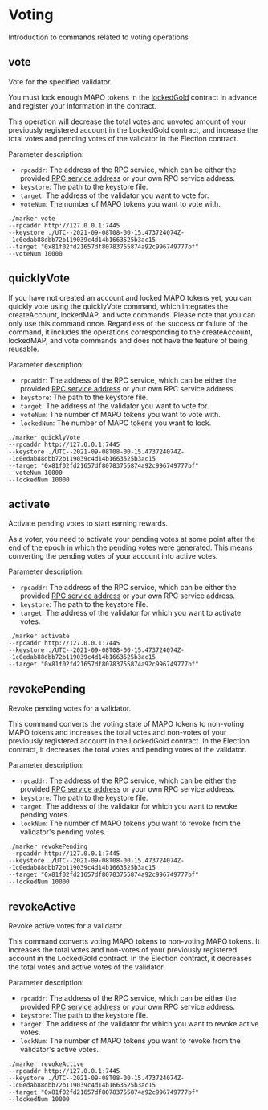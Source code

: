 # Voting

Introduction to commands related to voting operations

## vote

Vote for the specified validator.

You must lock enough MAPO tokens in the [lockedGold](/docs/base/mapo-relay-chain/marker/common_en.md#lockedMAP) contract
in advance and register your information in the contract.

This operation will decrease the total votes and unvoted amount of your previously registered account in the LockedGold
contract, and increase the total votes and pending votes of the validator in the Election contract.

Parameter description:

- `rpcaddr`: The address of the RPC service, which can be either the
  provided [RPC service address](/docs/base/mapo-relay-chain/public-service_en.md#endpoints) or your own RPC
  service address.
- `keystore`: The path to the keystore file.
- `target`: The address of the validator you want to vote for.
- `voteNum`: The number of MAPO tokens you want to vote with.

```shell
./marker vote
--rpcaddr http://127.0.0.1:7445
--keystore ./UTC--2021-09-08T08-00-15.473724074Z--1c0edab88dbb72b119039c4d14b1663525b3ac15
--target "0x81f02fd21657df80783755874a92c996749777bf"
--voteNum 10000
```

## quicklyVote

If you have not created an account and locked MAPO tokens yet, you can quickly vote using the quicklyVote command, which
integrates the createAccount, lockedMAP, and vote commands. Please note that you can only use this command once.
Regardless of the success or failure of the command, it includes the operations corresponding to the createAccount,
lockedMAP, and vote commands and does not have the feature of being reusable.

Parameter description:

- `rpcaddr`: The address of the RPC service, which can be either the
  provided [RPC service address](/docs/base/mapo-relay-chain/public-service_en.md#endpoints) or your own RPC service
  address.
- `keystore`: The path to the keystore file.
- `target`: The address of the validator you want to vote for.
- `voteNum`: The number of MAPO tokens you want to vote with.
- `lockedNum`: The number of MAPO tokens you want to lock.

```shell
./marker quicklyVote
--rpcaddr http://127.0.0.1:7445
--keystore ./UTC--2021-09-08T08-00-15.473724074Z--1c0edab88dbb72b119039c4d14b1663525b3ac15
--target "0x81f02fd21657df80783755874a92c996749777bf"
--voteNum 10000
--lockedNum 10000
```

## activate

Activate pending votes to start earning rewards.

As a voter, you need to activate your pending votes at some point after the end of the epoch in which the pending votes
were generated. This means converting the pending votes of your account into active votes.

Parameter description:

- `rpcaddr`: The address of the RPC service, which can be either the
  provided [RPC service address](/docs/base/mapo-relay-chain/public-service_en.md#endpoints) or your own RPC service
  address.
- `keystore`: The path to the keystore file.
- `target`: The address of the validator for which you want to activate votes.

```shell
./marker activate
--rpcaddr http://127.0.0.1:7445
--keystore ./UTC--2021-09-08T08-00-15.473724074Z--1c0edab88dbb72b119039c4d14b1663525b3ac15
--target "0x81f02fd21657df80783755874a92c996749777bf"
```

## revokePending

Revoke pending votes for a validator.

This command converts the voting state of MAPO tokens to non-voting MAPO tokens and increases the total votes and
non-votes of your previously registered account in the LockedGold contract. In the Election contract, it decreases the
total votes and pending votes of the validator.

Parameter description:

- `rpcaddr`: The address of the RPC service, which can be either the
  provided [RPC service address](/docs/base/mapo-relay-chain/public-service_en.md#endpoints) or your own RPC service
  address.
- `keystore`: The path to the keystore file.
- `target`: The address of the validator for which you want to revoke pending votes.
- `lockNum`: The number of MAPO tokens you want to revoke from the validator's pending votes.

```shell
./marker revokePending
--rpcaddr http://127.0.0.1:7445
--keystore ./UTC--2021-09-08T08-00-15.473724074Z--1c0edab88dbb72b119039c4d14b1663525b3ac15
--target "0x81f02fd21657df80783755874a92c996749777bf"
--lockedNum 10000
```

## revokeActive

Revoke active votes for a validator.

This command converts voting MAPO tokens to non-voting MAPO tokens. It increases the total votes and non-votes of your
previously registered account in the LockedGold contract. In the Election contract, it decreases the total votes and
active votes of the validator.

Parameter description:

- `rpcaddr`: The address of the RPC service, which can be either the
  provided [RPC service address](/docs/base/mapo-relay-chain/public-service_en.md#endpoints) or your own RPC service
  address.
- `keystore`: The path to the keystore file.
- `target`: The address of the validator for which you want to revoke active votes.
- `lockNum`: The number of MAPO tokens you want to revoke from the validator's active votes.

```shell
./marker revokeActive
--rpcaddr http://127.0.0.1:7445
--keystore ./UTC--2021-09-08T08-00-15.473724074Z--1c0edab88dbb72b119039c4d14b1663525b3ac15
--target "0x81f02fd21657df80783755874a92c996749777bf"
--lockedNum 10000
```
